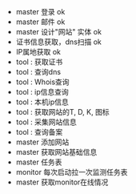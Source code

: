 - master 登录  ok
- master 邮件 ok
- master 设计"网站" 实体 ok
- 证书信息获取，dns扫描  ok
- IP属地获取 ok
- tool : 获取证书
- tool : 查询dns
- tool : Whois查询
- tool : ip信息查询
- tool : 本机ip信息
- tool : 获取网站的T, D, K, 图标
- tool : 采集网站信息
- tool : 查询备案
- master 添加网站
- master 获取网站基础信息
- master 任务表
- monitor 每次启动拉一次监测任务表
- master 获取monitor在线情况